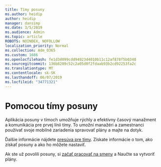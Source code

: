```yaml
---
title: Tímy posuny
ms.author: heidip
author: heidip
manager: dansimp
ms.date: 3/5/2019
ms.audience: Admin
ms.topic: article
ROBOTS: NOINDEX, NOFOLLOW
localization_priority: Normal
ms.collection: Adm_O365
ms.custom: 1686
ms.openlocfilehash: fe1d3d099cdd94923d4010b11c12af878f5b0348
ms.sourcegitcommit: 136b8209c52c2a05d0f2fdaab93b2cd92253fa2c
ms.translationtype: MT
ms.contentlocale: sk-SK
ms.lasthandoff: 06/07/2019
ms.locfileid: "34771321"
---
```

# <a name="using-teams-shifts"></a>Pomocou tímy posuny

Aplikácia posuny v tímoch umožňuje rýchly a efektívny časový manažment a komunikácia pre prvej línii tímy. To umožní manažéri a zamestnanci používať svoje mobilné zariadenia spravovať plány a majte na dotyk.

Ďalšie informácie nájdete [presúva pre tímy](https://docs.microsoft.com/microsoftteams/expand-teams-across-your-org/shifts-for-teams-landing-page). Získate informácie o tom, ako získať posuny a ako ho môžete nastaviť.

Ak ste už povolili posuny, si [začať pracovať na smeny](https://support.office.com/article/get-started-in-shifts-5f3e30d8-1821-4904-be26-c3cd25a497d6) a Naučte sa vytvoriť plány.

